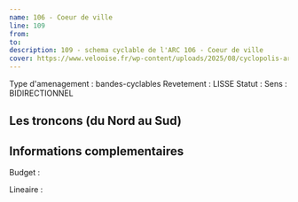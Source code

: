 ```yaml
---
name: 106 - Coeur de ville 
line: 109
from: 
to:  
description: 109 - schema cyclable de l'ARC 106 - Coeur de ville 
cover: https://www.velooise.fr/wp-content/uploads/2025/08/cyclopolis-arc-109.jpg
---
```

Type d'amenagement : bandes-cyclables
Revetement : LISSE
Statut : 
Sens : BIDIRECTIONNEL
## Les troncons (du Nord au Sud)

## Informations complementaires

Budget  : 

Lineaire :

